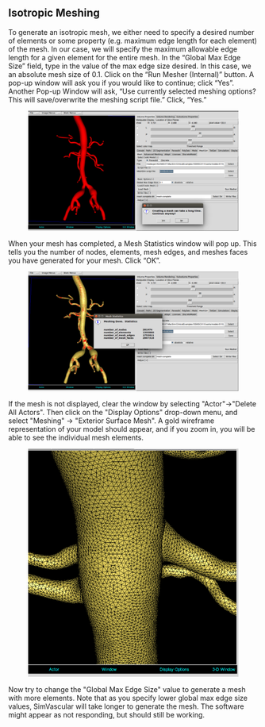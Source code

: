 ## Isotropic Meshing

To generate an isotropic mesh, we either need to specify a desired number of elements or some property (e.g. maximum edge length for each element) of the mesh.  In our case, we will specify the maximum allowable edge length for a given element for the entire mesh. In the “Global Max Edge Size” field, type in the value of the max edge size desired. In this case, we an absolute mesh size of 0.1. Click on the “Run Mesher (Internal)” button. A pop-up window will ask you if you would like to continue; click “Yes”. Another Pop-up Window will ask, “Use currently selected meshing options? This will save/overwrite the meshing script file.” Click, “Yes.”

<figure>
  <img class="svImg svImgXl" src="documentation/meshing/img/MeshSim_Iso_Generation.png">
  <figcaption class="svCaption" ></figcaption>
</figure>

When your mesh has completed, a Mesh Statistics window will pop up. This tells you the number of nodes, elements, mesh edges, and meshes faces you have generated for your mesh. Click “OK”.

<figure>
  <img class="svImg svImgXl" src="documentation/meshing/img/MeshSim_Mesh_Stats.png">
  <figcaption class="svCaption" ></figcaption>
</figure>

If the mesh is not displayed, clear the window by selecting "Actor"→"Delete All Actors". Then click on the "Display Options" drop-down menu, and select "Meshing" → "Exterior Surface Mesh". A gold wireframe representation of your model should appear, and if you zoom in, you will be able to see the individual mesh elements.

<figure>
  <img class="svImg svImgMd" src="documentation/meshing/img/MeshSim_Isotropic.png">
  <figcaption class="svCaption" ></figcaption>
</figure>

Now try to change the "Global Max Edge Size" value to generate a mesh with more elements. Note that as you specify lower global max edge size values, SimVascular will take longer to generate the mesh. The software might appear as not responding, but should still be working. 
